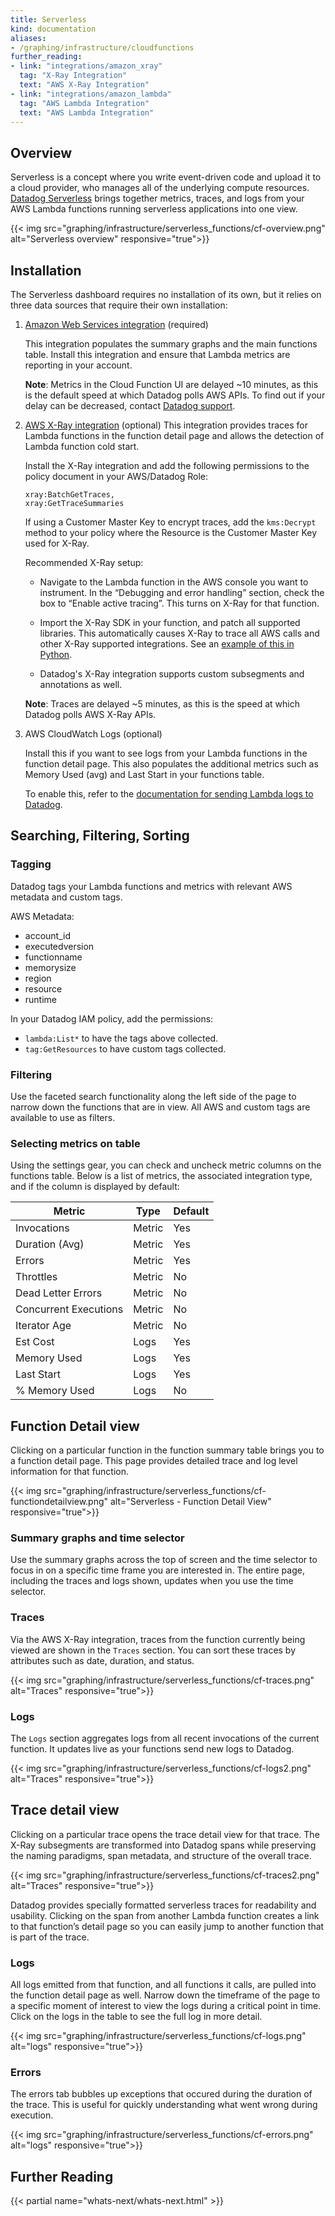 ```yaml
---
title: Serverless
kind: documentation
aliases:
- /graphing/infrastructure/cloudfunctions
further_reading:
- link: "integrations/amazon_xray"
  tag: "X-Ray Integration"
  text: "AWS X-Ray Integration"
- link: "integrations/amazon_lambda"
  tag: "AWS Lambda Integration"
  text: "AWS Lambda Integration"
---
```


## Overview

Serverless is a concept where you write event-driven code and upload it to a cloud provider, who manages all of the underlying compute resources. [Datadog Serverless][1] brings together metrics, traces, and logs from your AWS Lambda functions running serverless applications into one view.

{{< img src="graphing/infrastructure/serverless_functions/cf-overview.png" alt="Serverless overview" responsive="true">}}

## Installation

The Serverless dashboard requires no installation of its own, but it relies on three data sources that require their own installation:

1. [Amazon Web Services integration][2] (required)

    This integration populates the summary graphs and the main functions table. Install this integration and ensure that Lambda metrics are reporting in your account.

    **Note**: Metrics in the Cloud Function UI are delayed ~10 minutes, as this is the default speed at which Datadog polls AWS APIs. To find out if your delay can be decreased, contact [Datadog support][3].

2. [AWS X-Ray integration][4] (optional)
    This integration provides traces for Lambda functions in the function detail page and allows the detection of Lambda function cold start.

    Install the X-Ray integration and add the following permissions to the policy document in your AWS/Datadog Role:
    ```
    xray:BatchGetTraces,
    xray:GetTraceSummaries
    ```
    If using a Customer Master Key to encrypt traces, add the `kms:Decrypt` method to your policy where the Resource is the Customer Master Key used for X-Ray.

    Recommended X-Ray setup:

    - Navigate to the Lambda function in the AWS console you want to instrument. In the “Debugging and error handling” section, check the box to “Enable active tracing”. This turns on X-Ray for that function.

    - Import the X-Ray SDK in your function, and patch all supported libraries. This automatically causes X-Ray to trace all AWS calls and other X-Ray supported integrations. See an [example of this in Python][5].

    - Datadog's X-Ray integration supports custom subsegments and annotations as well.

    **Note**: Traces are delayed ~5 minutes, as this is the speed at which Datadog polls AWS X-Ray APIs.

3. AWS CloudWatch Logs (optional)

    Install this if you want to see logs from your Lambda functions in the function detail page. This also populates the additional metrics such as Memory Used (avg) and Last Start in your functions table.

    To enable this, refer to the [documentation for sending Lambda logs to Datadog][6].

## Searching, Filtering, Sorting

### Tagging

Datadog tags your Lambda functions and metrics with relevant AWS metadata and custom tags.

AWS Metadata:

- account_id
- executedversion
- functionname
- memorysize
- region
- resource
- runtime

In your Datadog IAM policy, add the permissions:

* `lambda:List*` to have the tags above collected.
* `tag:GetResources` to have custom tags collected.

### Filtering

Use the faceted search functionality along the left side of the page to narrow down the functions that are in view. All AWS and custom tags are available to use as filters.

### Selecting metrics on table

Using the settings gear, you can check and uncheck metric columns on the functions table. Below is a list of metrics, the associated integration type, and if the column is displayed by default:

| Metric                | Type   | Default |
|-----------------------|--------|---------|
| Invocations           | Metric | Yes     |
| Duration (Avg)        | Metric | Yes     |
| Errors                | Metric | Yes     |
| Throttles             | Metric | No      |
| Dead Letter Errors    | Metric | No      |
| Concurrent Executions | Metric | No      |
| Iterator Age          | Metric | No      |
| Est Cost              | Logs   | Yes     |
| Memory Used           | Logs   | Yes     |
| Last Start            | Logs   | Yes     |
| % Memory Used         | Logs   | No      |

## Function Detail view

Clicking on a particular function in the function summary table brings you to a function detail page. This page provides detailed trace and log level information for that function.

{{< img src="graphing/infrastructure/serverless_functions/cf-functiondetailview.png" alt="Serverless - Function Detail View" responsive="true">}}

### Summary graphs and time selector

Use the summary graphs across the top of screen and the time selector to focus in on a specific time frame you are interested in. The entire page, including the traces and logs shown, updates when you use the time selector.

### Traces

Via the AWS X-Ray integration, traces from the function currently being viewed are shown in the `Traces` section. You can sort these traces by attributes such as date, duration, and status.

{{< img src="graphing/infrastructure/serverless_functions/cf-traces.png" alt="Traces" responsive="true">}}

### Logs

The `Logs` section aggregates logs from all recent invocations of the current function. It updates live as your functions send new logs to Datadog.

{{< img src="graphing/infrastructure/serverless_functions/cf-logs2.png" alt="Traces" responsive="true">}}

## Trace detail view

Clicking on a particular trace opens the trace detail view for that trace. The X-Ray subsegments are transformed into Datadog spans while preserving the naming paradigms, span metadata, and structure of the overall trace.

{{< img src="graphing/infrastructure/serverless_functions/cf-traces2.png" alt="Traces" responsive="true">}}

Datadog provides specially formatted serverless traces for readability and usability. Clicking on the span from another Lambda function creates a link to that function’s detail page so you can easily jump to another function that is part of the trace.

### Logs

All logs emitted from that function, and all functions it calls, are pulled into the function detail page as well. Narrow down the timeframe of the page to a specific moment of interest to view the logs during a critical point in time. Click on the logs in the table to see the full log in more detail.

{{< img src="graphing/infrastructure/serverless_functions/cf-logs.png" alt="logs" responsive="true">}}

### Errors

The errors tab bubbles up exceptions that occured during the duration of the trace. This is useful for quickly understanding what went wrong during execution.

{{< img src="graphing/infrastructure/serverless_functions/cf-errors.png" alt="logs" responsive="true">}}

## Further Reading

{{< partial name="whats-next/whats-next.html" >}}

[1]: http://app.datadoghq.com/functions
[2]: /integrations/amazon_web_services
[3]: /help
[4]: https://app.datadoghq.com/account/settings#integrations/amazon_xray
[5]: https://docs.aws.amazon.com/xray/latest/devguide/xray-sdk-python-patching.html
[6]: /integrations/amazon_lambda/#log-collection
